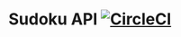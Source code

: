 # Sudoku API [![CircleCI](https://circleci.com/gh/MrSzymonello/sudoku-api.svg?style=shield)](https://circleci.com/gh/MrSzymonello/sudoku-api)
